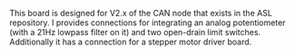 This board is designed for V2.x of the CAN node that exists in the ASL repository. I provides connections for integrating an analog potentiometer (with a 21Hz lowpass filter on it) and two open-drain limit switches. Additionally it has a connection for a stepper motor driver board.